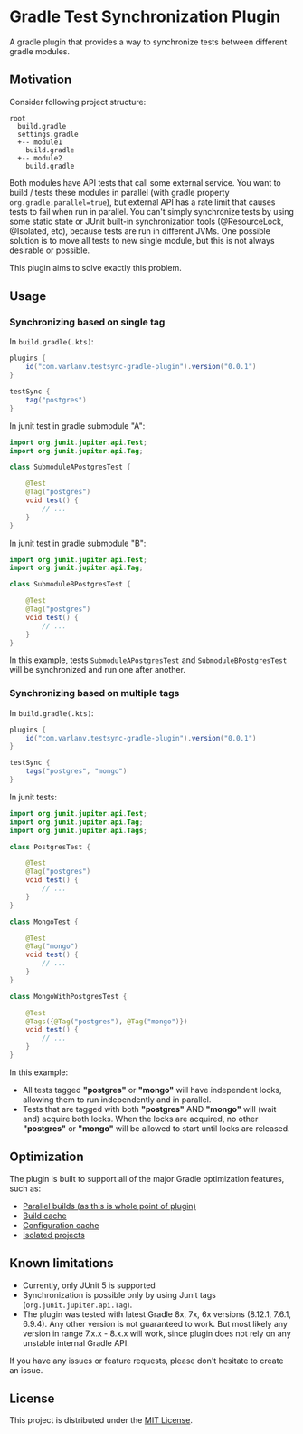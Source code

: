 # Gradle Test Synchronization Plugin

A gradle plugin that provides a way to synchronize tests between different gradle modules.

## Motivation

Consider following project structure:

```
root
  build.gradle
  settings.gradle
  +-- module1
    build.gradle
  +-- module2
    build.gradle
```

Both modules have API tests that call some external service.
You want to build / tests these modules in parallel (with gradle property `org.gradle.parallel=true`),
but external API has a rate limit that causes tests to fail when run in parallel.
You can't simply synchronize tests by using some static state or JUnit built-in synchronization tools (@ResourceLock,
@Isolated, etc), because tests are run in different JVMs.
One possible solution is to move all tests to new single module, but this is not always desirable or possible.

This plugin aims to solve exactly this problem.

## Usage

### Synchronizing based on single tag

In `build.gradle(.kts)`:

```groovy
plugins {
    id("com.varlanv.testsync-gradle-plugin").version("0.0.1")
}

testSync {
    tag("postgres")
}
```

In junit test in gradle submodule "A":

```java
import org.junit.jupiter.api.Test;
import org.junit.jupiter.api.Tag;

class SubmoduleAPostgresTest {

    @Test
    @Tag("postgres")
    void test() {
        // ...
    }
}
```

In junit test in gradle submodule "B":

```java
import org.junit.jupiter.api.Test;
import org.junit.jupiter.api.Tag;

class SubmoduleBPostgresTest {

    @Test
    @Tag("postgres")
    void test() {
        // ...
    }
}
```

In this example, tests `SubmoduleAPostgresTest` and `SubmoduleBPostgresTest` will be synchronized and run one after
another.

### Synchronizing based on multiple tags

In `build.gradle(.kts)`:

```groovy
plugins {
    id("com.varlanv.testsync-gradle-plugin").version("0.0.1")
}

testSync {
    tags("postgres", "mongo")
}
```

In junit tests:

```java
import org.junit.jupiter.api.Test;
import org.junit.jupiter.api.Tag;
import org.junit.jupiter.api.Tags;

class PostgresTest {

    @Test
    @Tag("postgres")
    void test() {
        // ...
    }
}

class MongoTest {

    @Test
    @Tag("mongo")
    void test() {
        // ...
    }
}

class MongoWithPostgresTest {

    @Test
    @Tags({@Tag("postgres"), @Tag("mongo")})
    void test() {
        // ...
    }
}
```

In this example:

- All tests tagged **"postgres"** or **"mongo"** will have independent locks, allowing them to run independently and in
  parallel.
- Tests that are tagged with both **"postgres"** AND **"mongo"** will (wait and) acquire both locks. When the locks are
  acquired, no other
  **"postgres"** or **"mongo"** will be allowed to start until locks are released.

## Optimization

The plugin is built to support all of the major Gradle optimization features, such as:

* [Parallel builds (as this is whole point of plugin)](https://docs.gradle.org/current/userguide/performance.html#parallel_execution)
* [Build cache](https://docs.gradle.org/current/userguide/build_cache.html)
* [Configuration cache](https://docs.gradle.org/current/userguide/configuration_cache.html)
* [Isolated projects](https://docs.gradle.org/current/userguide/isolated_projects.html)

## Known limitations

- Currently, only JUnit 5 is supported
- Synchronization is possible only by using Junit tags (`org.junit.jupiter.api.Tag`).
- The plugin was tested with latest Gradle 8x, 7x, 6x versions (8.12.1, 7.6.1, 6.9.4). Any other version is not
  guaranteed to work. But most likely any version in range 7.x.x - 8.x.x will work, since plugin does not rely on any
  unstable internal Gradle API.

If you have any issues or feature requests, please don't hesitate to create an issue.

## License

This project is distributed under the [MIT License](LICENSE).
